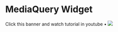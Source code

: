 # MediaQuery Widget

Click this banner and watch tutorial in youtube • [![](https://cdn.dribbble.com/userupload/16223416/file/original-bc8e069ef64812d476c3ec8c8096b994.png?resize=1024x576)](https://youtu.be/JjMLz9ZH9VI?si=XMnoCoeqlqujwzOC)
